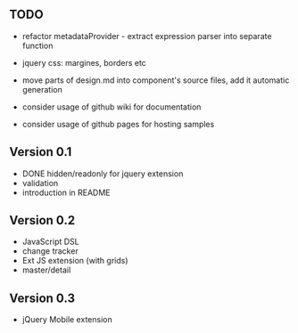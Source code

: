 ## TODO

* refactor metadataProvider - extract expression parser into separate function
* jquery css: margines, borders etc

* move parts of design.md into component's source files, add it automatic generation
* consider usage of github wiki for documentation
* consider usage of github pages for hosting samples

## Version 0.1

* DONE hidden/readonly for jquery extension
* validation
* introduction in README

## Version 0.2

* JavaScript DSL
* change tracker
* Ext JS extension (with grids)
* master/detail

## Version 0.3

* jQuery Mobile extension
